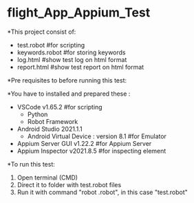 # flight_App_Appium_Test

*This project consist of:
- test.robot      #for scripting
- keywords.robot  #for storing keywords
- log.html        #show test log on html format
- report.html     #show test report on html format

*Pre requisites to before running this test:

*You have to installed and prepared these :
- VSCode v1.65.2                          #for scripting
  - Python
  - Robot Framework
- Android Studio 2021.1.1
  - Android Virtual Device : version 8.1  #for Emulator
- Appium Server GUI v1.22.2               #for Appium Server
- Appium Inspector v2021.8.5              #for inspecting element

*To run this test:
1. Open terminal (CMD)
2. Direct it to folder with test.robot files
3. Run it with command "robot <filename>.robot", in this case "test.robot"
